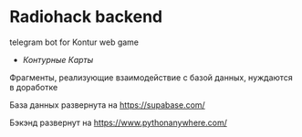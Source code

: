 # Radiohack backend 
telegram bot for Kontur web game
- *Контурные Карты*

Фрагменты, реализующие взаимодействие с базой данных, нуждаются в доработке

База данных развернута на https://supabase.com/

Бэкэнд развернут на https://www.pythonanywhere.com/